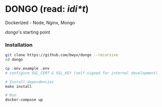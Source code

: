 # DONGO (read: _idi\*t_)

Dockerized - Node, Nginx, Mongo

_dongo_'s starting point

### Installation

```sh
git clone https://github.com/bwyx/dongo --recursive
cd dongo

cp .env.example .env
# configure SSL_CERT & SSL_KEY (self-signed for internal development)

# Install dependencies
make install

# Run
docker-compose up
```
